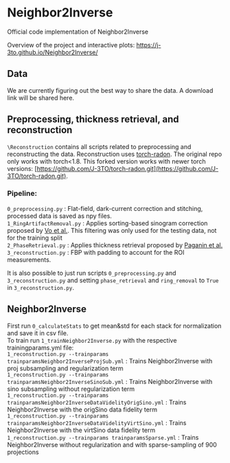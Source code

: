 # Neighbor2Inverse
Official code implementation of Neighbor2Inverse

Overview of the project and interactive plots: 
https://j-3to.github.io/Neighbor2Inverse/

## Data
We are currently figuring out the best way to share the data. A download link will be shared here.

## Preprocessing, thickness retrieval, and reconstruction
```\Reconstruction``` contains all scripts related to preprocessing and reconstructing the data. Reconstruction uses [torch-radon](https://github.com/matteo-ronchetti/torch-radon). 
The original repo only works with torch<1.8. This forked version works with newer torch versions: [https://github.com/J-3TO/torch-radon.git](https://github.com/J-3TO/torch-radon.git).


### Pipeline: 
```0_preprocessing.py``` : Flat-field, dark-current correction and stitching, processed data is saved as npy files.\
```1_RingArtifactRemoval.py``` : Applies sorting-based sinogram correction proposed by [Vo et al.](https://opg.optica.org/oe/fulltext.cfm?uri=oe-26-22-28396&id=399265). This filtering was only used for the testing data, not for the training split\
```2_PhaseRetrieval.py``` : Applies thickness retrieval proposed by [Paganin et al.](https://onlinelibrary.wiley.com/doi/10.1046/j.1365-2818.2002.01010.x)\
```3_reconstruction.py``` : FBP with padding to account for the ROI measurements.

It is also possible to just run scripts ```0_preprocessing.py``` and ```3_reconstruction.py``` and setting ```phase_retrieval``` and ```ring_removal``` to ```True``` in ```3_reconstruction.py```.

## Neighbor2Inverse
First run ```0_calculateStats``` to get mean&std for each stack for normalization and save it in csv file.\
To train run ```1_trainNeighbor2Inverse.py``` with the respective trainingparams.yml file:\
```1_reconstruction.py --trainparams trainparamsNeighbor2InverseProjSub.yml``` : Trains Neighbor2Inverse with proj subsampling and regularization term\
```1_reconstruction.py --trainparams trainparamsNeighbor2InverseSinoSub.yml``` : Trains Neighbor2Inverse with sino subsampling without regularization term\
```1_reconstruction.py --trainparams trainparamsNeighbor2InverseDataVidelityOrigSino.yml``` : Trains Neighbor2Inverse with the origSino data fidelity term\
```1_reconstruction.py --trainparams trainparamsNeighbor2InverseDataVidelityVirtSino.yml``` : Trains Neighbor2Inverse with the virtSino data fidelity term\
```1_reconstruction.py --trainparams trainparamsSparse.yml``` : Trains Neighbor2Inverse without regularization and with sparse-sampling of 900 projections





